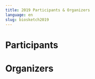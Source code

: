 ```yaml
---
title: 2019 Participants & Organizers
language: en
slug: biosketch2019
---
```


<h1>Participants</h1>

<h1>Organizers </h1>
